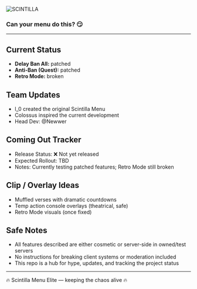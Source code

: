 ![SCINTILLA](assets/GetScintillaOrDie.png)

### Can your menu do this? 😏

---

## Current Status
- **Delay Ban All:** patched
- **Anti-Ban (Quest):** patched
- **Retro Mode:** broken

## Team Updates
- l_0 created the original Scintilla Menu
- Colossus inspired the current development
- Head Dev: @Newwer

## Coming Out Tracker
- Release Status: ❌ Not yet released
- Expected Rollout: TBD
- Notes: Currently testing patched features; Retro Mode still broken

## Clip / Overlay Ideas
- Muffled verses with dramatic countdowns
- Temp action console overlays (theatrical, safe)
- Retro Mode visuals (once fixed)

## Safe Notes
- All features described are either cosmetic or server-side in owned/test servers
- No instructions for breaking client systems or moderation included
- This repo is a hub for hype, updates, and tracking the project status

---

🔥 Scintilla Menu Elite — keeping the chaos alive 🔥
